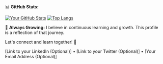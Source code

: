📊 **GitHub Stats:**

[![Your GitHub Stats](https://github-readme-stats.vercel.app/api?username=Pres654&show_icons=true&theme=radical)](https://github.com/anuraghazra/github-readme-stats)
[![Top Langs](https://github-readme-stats.vercel.app/api/top-langs/?username=Pres654&layout=compact&theme=dracula)](https://github.com/anuraghazra/github-readme-stats)

🌱 **Always Growing:**
I believe in continuous learning and growth. This profile is a reflection of that journey.

Let's connect and learn together! 🚀

[Link to your LinkedIn (Optional)] • [Link to your Twitter (Optional)] • [Your Email Address (Optional)]
